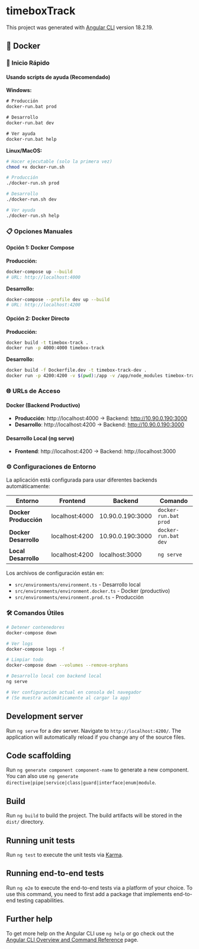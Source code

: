 # timeboxTrack

This project was generated with [Angular CLI](https://github.com/angular/angular-cli) version 18.2.19.

## 🐳 Docker

### 🚀 Inicio Rápido

#### Usando scripts de ayuda (Recomendado)

**Windows:**
```cmd
# Producción
docker-run.bat prod

# Desarrollo
docker-run.bat dev

# Ver ayuda
docker-run.bat help
```

**Linux/MacOS:**
```bash
# Hacer ejecutable (solo la primera vez)
chmod +x docker-run.sh

# Producción
./docker-run.sh prod

# Desarrollo
./docker-run.sh dev

# Ver ayuda
./docker-run.sh help
```

### 📋 Opciones Manuales

#### Opción 1: Docker Compose

**Producción:**
```bash
docker-compose up --build
# URL: http://localhost:4000
```

**Desarrollo:**
```bash
docker-compose --profile dev up --build
# URL: http://localhost:4200
```

#### Opción 2: Docker Directo

**Producción:**
```bash
docker build -t timebox-track .
docker run -p 4000:4000 timebox-track
```

**Desarrollo:**
```bash
docker build -f Dockerfile.dev -t timebox-track-dev .
docker run -p 4200:4200 -v $(pwd):/app -v /app/node_modules timebox-track-dev
```

### 🌐 URLs de Acceso

#### Docker (Backend Productivo)
- **Producción**: http://localhost:4000 → Backend: http://10.90.0.190:3000
- **Desarrollo**: http://localhost:4200 → Backend: http://10.90.0.190:3000

#### Desarrollo Local (ng serve)
- **Frontend**: http://localhost:4200 → Backend: http://localhost:3000

### ⚙️ Configuraciones de Entorno

La aplicación está configurada para usar diferentes backends automáticamente:

| Entorno | Frontend | Backend | Comando |
|---------|----------|---------|---------|
| **Docker Producción** | localhost:4000 | 10.90.0.190:3000 | `docker-run.bat prod` |
| **Docker Desarrollo** | localhost:4200 | 10.90.0.190:3000 | `docker-run.bat dev` |
| **Local Desarrollo** | localhost:4200 | localhost:3000 | `ng serve` |

Los archivos de configuración están en:
- `src/environments/environment.ts` - Desarrollo local
- `src/environments/environment.docker.ts` - Docker (productivo)
- `src/environments/environment.prod.ts` - Producción

### 🛠️ Comandos Útiles
```bash
# Detener contenedores
docker-compose down

# Ver logs
docker-compose logs -f

# Limpiar todo
docker-compose down --volumes --remove-orphans

# Desarrollo local con backend local
ng serve

# Ver configuración actual en consola del navegador
# (Se muestra automáticamente al cargar la app)
```

## Development server

Run `ng serve` for a dev server. Navigate to `http://localhost:4200/`. The application will automatically reload if you change any of the source files.

## Code scaffolding

Run `ng generate component component-name` to generate a new component. You can also use `ng generate directive|pipe|service|class|guard|interface|enum|module`.

## Build

Run `ng build` to build the project. The build artifacts will be stored in the `dist/` directory.

## Running unit tests

Run `ng test` to execute the unit tests via [Karma](https://karma-runner.github.io).

## Running end-to-end tests

Run `ng e2e` to execute the end-to-end tests via a platform of your choice. To use this command, you need to first add a package that implements end-to-end testing capabilities.

## Further help

To get more help on the Angular CLI use `ng help` or go check out the [Angular CLI Overview and Command Reference](https://angular.dev/tools/cli) page.
